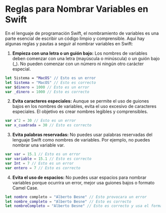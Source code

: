 # Reglas para Nombrar Variables en Swift

En el lenguaje de programación Swift, el nombramiento de variables es una parte esencial de escribir un código limpio y comprensible. Aquí hay algunas reglas y pautas a seguir al nombrar variables en Swift:

1. **Empieza con una letra o un guión bajo:** Los nombres de variables deben comenzar con una letra (mayúscula o minúscula) o un guión bajo (_). No pueden comenzar con un número ni ningún otro carácter especial.

```swift
let 5istema = "MacOS" // Esto es un error
let Sistema = "MacOS" // Esto es correcto
var $dinero = 1000 // Esto es un error
var _dinero = 1000 // Esto es correcto
```
2. **Evita caracteres especiales:** Aunque se permite el uso de guiones bajos en los nombres de variables, evita el uso excesivo de caracteres especiales. El objetivo es crear nombres legibles y comprensibles.

```swift
var x^2 = 30 // Esto es un error
var x_cuadrada = 30 // Esto es correcto 
```

3. **Evita palabras reservadas:** No puedes usar palabras reservadas del lenguaje Swift como nombres de variables. Por ejemplo, no puedes nombrar una variable var.

```swift
var var = 15.1 // Esto es un error
var variable = 15.1 // Esto es correcto
var Int = 7 // Esto es un error
var entero = 7 // Esto es correcto
```

4. **Evita el uso de espacios:** No puedes usar espacios para nombrar variables porque ocurrira un error, mejor usa guiones bajos o formato Camel Case.
```swift
let nombre completo = "Alberto Besne" // Esto provocara un error
let nombre_completo = "Alberto Besne" // Esto es correcto
let nombreCompleto = "Alberto Besne" // Esto es correcto y usa el formato CamelCase
